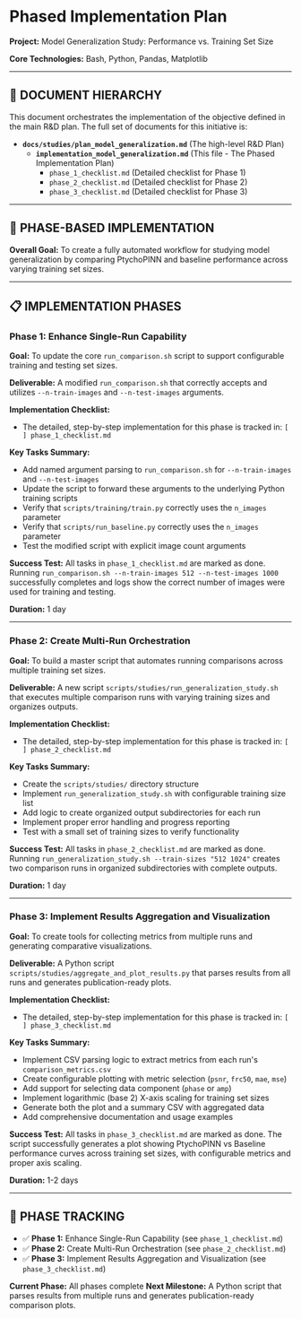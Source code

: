 <!-- ACTIVE IMPLEMENTATION PLAN -->
# Phased Implementation Plan

**Project:** Model Generalization Study: Performance vs. Training Set Size

**Core Technologies:** Bash, Python, Pandas, Matplotlib

---

## 📄 **DOCUMENT HIERARCHY**

This document orchestrates the implementation of the objective defined in the main R&D plan. The full set of documents for this initiative is:

*   **`docs/studies/plan_model_generalization.md`** (The high-level R&D Plan)
    *   **`implementation_model_generalization.md`** (This file - The Phased Implementation Plan)
        *   `phase_1_checklist.md` (Detailed checklist for Phase 1)
        *   `phase_2_checklist.md` (Detailed checklist for Phase 2)
        *   `phase_3_checklist.md` (Detailed checklist for Phase 3)

---

## 🎯 **PHASE-BASED IMPLEMENTATION**

**Overall Goal:** To create a fully automated workflow for studying model generalization by comparing PtychoPINN and baseline performance across varying training set sizes.

---

## 📋 **IMPLEMENTATION PHASES**

### **Phase 1: Enhance Single-Run Capability**

**Goal:** To update the core `run_comparison.sh` script to support configurable training and testing set sizes.

**Deliverable:** A modified `run_comparison.sh` that correctly accepts and utilizes `--n-train-images` and `--n-test-images` arguments.

**Implementation Checklist:**
*   The detailed, step-by-step implementation for this phase is tracked in: `[ ] phase_1_checklist.md`

**Key Tasks Summary:**
*   Add named argument parsing to `run_comparison.sh` for `--n-train-images` and `--n-test-images`
*   Update the script to forward these arguments to the underlying Python training scripts
*   Verify that `scripts/training/train.py` correctly uses the `n_images` parameter
*   Verify that `scripts/run_baseline.py` correctly uses the `n_images` parameter
*   Test the modified script with explicit image count arguments

**Success Test:** All tasks in `phase_1_checklist.md` are marked as done. Running `run_comparison.sh --n-train-images 512 --n-test-images 1000` successfully completes and logs show the correct number of images were used for training and testing.

**Duration:** 1 day

---

### **Phase 2: Create Multi-Run Orchestration**

**Goal:** To build a master script that automates running comparisons across multiple training set sizes.

**Deliverable:** A new script `scripts/studies/run_generalization_study.sh` that executes multiple comparison runs with varying training sizes and organizes outputs.

**Implementation Checklist:**
*   The detailed, step-by-step implementation for this phase is tracked in: `[ ] phase_2_checklist.md`

**Key Tasks Summary:**
*   Create the `scripts/studies/` directory structure
*   Implement `run_generalization_study.sh` with configurable training size list
*   Add logic to create organized output subdirectories for each run
*   Implement proper error handling and progress reporting
*   Test with a small set of training sizes to verify functionality

**Success Test:** All tasks in `phase_2_checklist.md` are marked as done. Running `run_generalization_study.sh --train-sizes "512 1024"` creates two comparison runs in organized subdirectories with complete outputs.

**Duration:** 1 day

---

### **Phase 3: Implement Results Aggregation and Visualization**

**Goal:** To create tools for collecting metrics from multiple runs and generating comparative visualizations.

**Deliverable:** A Python script `scripts/studies/aggregate_and_plot_results.py` that parses results from all runs and generates publication-ready plots.

**Implementation Checklist:**
*   The detailed, step-by-step implementation for this phase is tracked in: `[ ] phase_3_checklist.md`

**Key Tasks Summary:**
*   Implement CSV parsing logic to extract metrics from each run's `comparison_metrics.csv`
*   Create configurable plotting with metric selection (`psnr`, `frc50`, `mae`, `mse`)
*   Add support for selecting data component (`phase` or `amp`)
*   Implement logarithmic (base 2) X-axis scaling for training set sizes
*   Generate both the plot and a summary CSV with aggregated data
*   Add comprehensive documentation and usage examples

**Success Test:** All tasks in `phase_3_checklist.md` are marked as done. The script successfully generates a plot showing PtychoPINN vs Baseline performance curves across training set sizes, with configurable metrics and proper axis scaling.

**Duration:** 1-2 days

---

## 📝 **PHASE TRACKING**

- ✅ **Phase 1:** Enhance Single-Run Capability (see `phase_1_checklist.md`)
- ✅ **Phase 2:** Create Multi-Run Orchestration (see `phase_2_checklist.md`)
- ✅ **Phase 3:** Implement Results Aggregation and Visualization (see `phase_3_checklist.md`)

**Current Phase:** All phases complete
**Next Milestone:** A Python script that parses results from multiple runs and generates publication-ready comparison plots.
